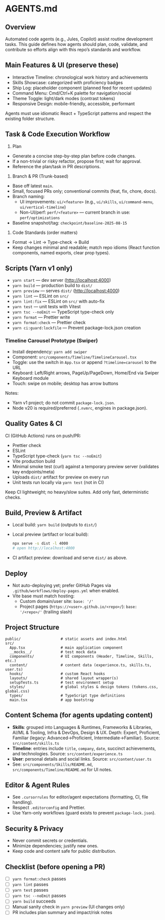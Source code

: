 # AGENTS.md

## Overview

Automated code agents (e.g., Jules, Copilot) assist routine development tasks. This guide defines how agents should plan, code, validate, and contribute so efforts align with this repo’s standards and workflow.

## Main Features & UI (preserve these)

- Interactive Timeline: chronological work history and achievements
- Skills Showcase: categorized with proficiency badges
- Ship Log: placeholder component (planned feed for recent updates)
- Command Menu: Cmd/Ctrl+K palette for navigation/social
- Theme Toggle: light/dark modes (contrast tokens)
- Responsive Design: mobile-friendly, accessible, performant

Agents must use idiomatic React + TypeScript patterns and respect the existing folder structure.

## Task & Code Execution Workflow

1. Plan

- Generate a concise step-by-step plan before code changes.
- If a non-trivial or risky refactor, propose first; wait for approval.
- Reference the plan/task in PR descriptions.

1. Branch & PR (Trunk-based)

- Base off latest `main`.
- Small, focused PRs only; conventional commits (feat, fix, chore, docs).
- Branch naming:
  - UI improvements: `ui/<feature>` (e.g., `ui/skills`, `ui/command-menu`, `ui/vertical-timeline`)
  - Non-UI/perf: `perf/<feature>` — current branch in use: `perf/optimizations`
- Baseline snapshot/tag: `checkpoint/baseline-2025-08-15`

1. Code Standards (order matters)

- Format → Lint → Type-check → Build
- Keep changes minimal and readable; match repo idioms (React function components, named exports, clear prop types).

## Scripts (Yarn v1 only)

- `yarn start` — dev server (<http://localhost:4000>)
- `yarn build` — production build to `dist/`
- `yarn preview` — serves `dist/` (<http://localhost:4000>)
- `yarn lint` — ESLint on `src/`
- `yarn lint:fix` — ESLint on `src/` with auto-fix
- `yarn test` — unit tests with Vitest
- `yarn tsc --noEmit` — TypeScript type-check only
- `yarn format` — Prettier write
- `yarn format:check` — Prettier check
- `yarn ci:guard:lockfile` — Prevent package-lock.json creation

### Timeline Carousel Prototype (Swiper)

- Install dependency: `yarn add swiper`
- Component: `src/components/Timeline/TimelineCarousel.tsx`
- Toggle: use the switch in `App.tsx` or append `?timeline=carousel` to the URL
- Keyboard: Left/Right arrows, PageUp/PageDown, Home/End via Swiper Keyboard module
- Touch: swipe on mobile; desktop has arrow buttons

Notes:

- Yarn v1 project; do not commit `package-lock.json`.
- Node v20 is required/preferred (`.nvmrc`, engines in package.json).

## Quality Gates & CI

CI (GitHub Actions) runs on push/PR:

- Prettier check
- ESLint
- TypeScript type-check (`yarn tsc --noEmit`)
- Vite production build
- Minimal smoke test (curl) against a temporary preview server (validates key endpoints/meta)
- Uploads `dist/` artifact for preview on every run
- Unit tests run locally via `yarn test` (not in CI)

Keep CI lightweight; no heavy/slow suites. Add only fast, deterministic checks.

## Build, Preview & Artifact

- Local build: `yarn build` (outputs to `dist/`)
- Local preview (artifact or local build):

  ```bash
  npx serve -s dist -l 4000
  # open http://localhost:4000
  ```

- CI artifact preview: download and serve `dist/` as above.

## Deploy

- Not auto-deploying yet; prefer GitHub Pages via `.github/workflows/deploy-pages.yml` when enabled.
- Vite base must match hosting:
  - Custom domain/user site: `base: '/'`
  - Project pages (`https://<user>.github.io/<repo>/`): `base: '/<repo>/'` (trailing slash)

## Project Structure

```text
public/                  # static assets and index.html
src/
  App.tsx                # main application component
  __mocks__/             # test mock data
  components/            # UI components (Header, Timeline, Skills, etc.)
  content/               # content data (experience.ts, skills.ts, user.ts)
  hooks/                 # custom React hooks
  layouts/               # shared layout wrapper(s)
  setupTests.ts          # test environment setup
  styles/                # global styles & design tokens (tokens.css, global.css)
  types/                 # TypeScript type definitions
  main.tsx               # app bootstrap
```

## Content Schema (for agents updating content)

- **Skills**: grouped into Languages & Runtimes, Frameworks & Libraries, AI/ML & Tooling, Infra & DevOps, Design & UX. Depth: Expert, Proficient, Familiar (legacy: Advanced→Proficient, Intermediate→Familiar). Source: `src/content/skills.ts`
- **Timeline**: entries include `title`, `company`, `date`, succinct achievements, and technologies. Source: `src/content/experience.ts`
- **User**: personal details and social links. Source: `src/content/user.ts`
- See: `src/components/Skills/README.md`, `src/components/Timeline/README.md` for UI notes.

## Editor & Agent Rules

- See `.cursorrules` for editor/agent expectations (formatting, CI, file handling).
- Respect `.editorconfig` and Prettier.
- Use Yarn-only workflows (guard exists to prevent `package-lock.json`).

## Security & Privacy

- Never commit secrets or credentials.
- Minimize dependencies; justify new ones.
- Keep code and content safe for public distribution.

## Checklist (before opening a PR)

- [ ] `yarn format:check` passes
- [ ] `yarn lint` passes
- [ ] `yarn test` passes
- [ ] `yarn tsc --noEmit` passes
- [ ] `yarn build` succeeds
- [ ] Manual sanity check in `yarn preview` (UI changes only)
- [ ] PR includes plan summary and impact/risk notes
